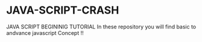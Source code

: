 # JAVA-SCRIPT-CRASH
JAVA SCRIPT BEGININIG TUTORIAL
In these repository you will find basic to andvance javascript Concept !!
